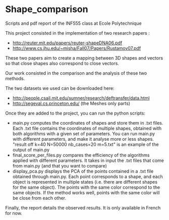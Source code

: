 # Shape_comparison
Scripts and pdf report of the INF555 class at Ecole Polytechnique

This project consisted in the implementation of two research papers : 
- http://reuter.mit.edu/papers/reuter-shapeDNA06.pdf
- http://www.cs.jhu.edu/~misha/Fall07/Papers/Rustamov07.pdf

These two papers aim to create a mapping between 3D shapes and vectors so that close shapes also correspond to close vectors.

Our work consisted in the comparison and the analysis of these two methods.

The two datasets we used can be downloaded here:
- http://people.csail.mit.edu/sumner/research/deftransfer/data.html
- http://segeval.cs.princeton.edu/ (the Meshes only parts)

Once they are added to the project, you can run the python scripts:
- main.py computes the coordinates of shapes and store them in .txt files. Each .txt file contains the coordinates of multiple shapes, obtained with both algorithms with a given set of parameters. You can run main.py with different parameters, and make it analyse more or less shapes. "result off k=40 N=50000 nb_cases=20 m=5.txt" is an example of the output of main.py
- final_score_per_files.py compares the efficiency of the algorithms applied with different parameters. It takes in input the .txt files that come from main.py (and that you want to compare)
- display_pca.py displays the PCA of the points contained in a .txt file obtained through main.py.
Each point corresponds to a shape, and each object is represented in multiple states (i.e. there are different shapes for the same object). The points with the same color correspond to the same objects. If the method works well, points with the same color will be close from each other.

Finally, the report details the observed results. It is only available in French for now.

